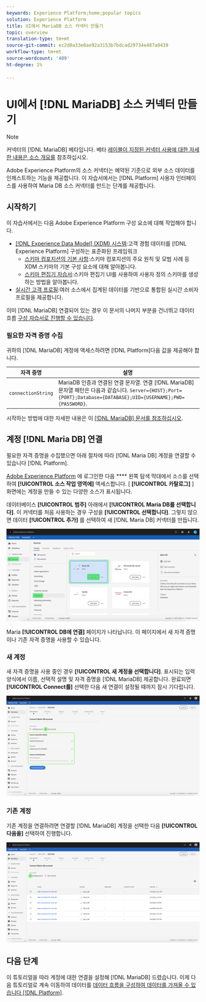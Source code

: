 ```yaml
---
keywords: Experience Platform;home;popular topics
solution: Experience Platform
title: UI에서 MariaDB 소스 커넥터 만들기
topic: overview
translation-type: tm+mt
source-git-commit: ec2d0a33e0ae92a3153b7bdcad29734e487a0439
workflow-type: tm+mt
source-wordcount: '409'
ht-degree: 1%

---
```



# UI에서 [!DNL MariaDB] 소스 커넥터 만들기

>[!NOTE]
> 커넥터의 [!DNL MariaDB] 베타입니다. 베타 [레이블이 지정된 커넥터 사용에 대한 자세한 내용은 소스 개요를](../../../../home.md#terms-and-conditions) 참조하십시오.

Adobe Experience Platform의 소스 커넥터는 예약된 기준으로 외부 소스 데이터를 인제스트하는 기능을 제공합니다. 이 자습서에서는 [!DNL Platform] 사용자 인터페이스를 사용하여 Maria DB 소스 커넥터를 만드는 단계를 제공합니다.

## 시작하기

이 자습서에서는 다음 Adobe Experience Platform 구성 요소에 대해 작업해야 합니다.

* [[!DNL Experience Data Model] (XDM) 시스템](../../../../../xdm/home.md):고객 경험 데이터를 [!DNL Experience Platform] 구성하는 표준화된 프레임워크
   * [스키마 컴포지션의 기본 사항](../../../../../xdm/schema/composition.md):스키마 컴포지션의 주요 원칙 및 모범 사례 등 XDM 스키마의 기본 구성 요소에 대해 알아봅니다.
   * [스키마 편집기 자습서](../../../../../xdm/tutorials/create-schema-ui.md):스키마 편집기 UI를 사용하여 사용자 정의 스키마를 생성하는 방법을 알아봅니다.
* [실시간 고객 프로필](../../../../../profile/home.md):여러 소스에서 집계된 데이터를 기반으로 통합된 실시간 소비자 프로필을 제공합니다.

이미 [!DNL MariaDB] 연결되어 있는 경우 이 문서의 나머지 부분을 건너뛰고 데이터 흐름 [구성 자습서로 진행할 수 있습니다](../../dataflow/databases.md).

### 필요한 자격 증명 수집

귀하의 [!DNL MariaDB] 계정에 액세스하려면 [!DNL Platform]다음 값을 제공해야 합니다.

| 자격 증명 | 설명 |
| ---------- | ----------- |
| `connectionString` | MariaDB 인증과 연결된 연결 문자열. 연결 [!DNL MariaDB] 문자열 패턴은 다음과 같습니다. `Server={HOST};Port={PORT};Database={DATABASE};UID={USERNAME};PWD={PASSWORD}`. |

시작하는 방법에 대한 자세한 내용은 이 [[!DNL MariaDB] 문서를 참조하십시오](https://mariadb.com/kb/en/about-mariadb-connector-odbc/).

## 계정 [!DNL Maria DB] 연결

필요한 자격 증명을 수집했으면 아래 절차에 따라 [!DNL Maria DB] 계정을 연결할 수 있습니다 [!DNL Platform].

[Adobe Experience Platform](https://platform.adobe.com) 에 로그인한 다음 **** 왼쪽 탐색 막대에서 소스를 선택하여 **[!UICONTROL 소스 작업 영역에]** 액세스합니다. [ **[!UICONTROL 카탈로그]** ] 화면에는 계정을 만들 수 있는 다양한 소스가 표시됩니다.

데이터베이스 **[!UICONTROL 범주]** 아래에서 **[!UICONTROL Maria DB를 선택합니다]**. 이 커넥터를 처음 사용하는 경우 구성을 **[!UICONTROL 선택합니다]**. 그렇지 않으면 데이터 **[!UICONTROL 추가]** 를 선택하여 새 [!DNL Maria DB] 커넥터를 만듭니다.

![](../../../../images/tutorials/create/maria-db/catalog.png)

Maria **[!UICONTROL DB에 연결]** 페이지가 나타납니다. 이 페이지에서 새 자격 증명이나 기존 자격 증명을 사용할 수 있습니다.

### 새 계정

새 자격 증명을 사용 중인 경우 **[!UICONTROL 새 계정을 선택합니다]**. 표시되는 입력 양식에서 이름, 선택적 설명 및 자격 증명을 [!DNL MariaDB] 제공합니다. 완료되면 **[!UICONTROL Connect를]** 선택한 다음 새 연결이 설정될 때까지 잠시 기다립니다.

![](../../../../images/tutorials/create/maria-db/new.png)

### 기존 계정

기존 계정을 연결하려면 연결할 [!DNL MariaDB] 계정을 선택한 다음 **[!UICONTROL 다음을]** 선택하여 진행합니다.

![](../../../../images/tutorials/create/maria-db/existing.png)

## 다음 단계

이 튜토리얼을 따라 계정에 대한 연결을 설정해 [!DNL MariaDB] 드렸습니다. 이제 다음 튜토리얼로 계속 이동하여 데이터를 [데이터 흐름을 구성하여 데이터를 가져올 수 있습니다 [!DNL Platform]](../../dataflow/databases.md).